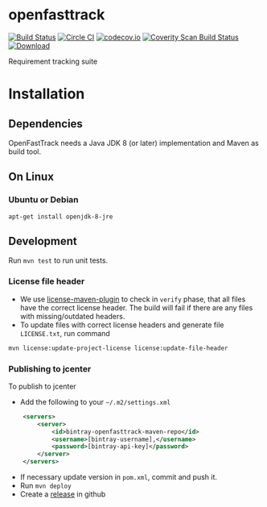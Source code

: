 # openfasttrack

[![Build Status](https://travis-ci.org/hamstercommunity/openfasttrack.svg)](https://travis-ci.org/hamstercommunity/openfasttrack)
[![Circle CI](https://circleci.com/gh/hamstercommunity/openfasttrack.svg?style=svg)](https://circleci.com/gh/hamstercommunity/openfasttrack)
[![codecov.io](https://codecov.io/github/hamstercommunity/openfasttrack/coverage.svg?branch=master)](https://codecov.io/github/hamstercommunity/openfasttrack?branch=master)
[![Coverity Scan Build Status](https://scan.coverity.com/projects/7509/badge.svg)](https://scan.coverity.com/projects/hamstercommunity-openfasttrack)
[![Download](https://api.bintray.com/packages/kaklakariada/maven/openfasttrack/images/download.svg)](https://bintray.com/kaklakariada/maven/openfasttrack/_latestVersion)

Requirement tracking suite

# Installation

## Dependencies

OpenFastTrack needs a Java JDK 8 (or later) implementation and Maven as build tool.

## On Linux

### Ubuntu or Debian

    apt-get install openjdk-8-jre

## Development

Run `mvn test` to run unit tests.

### License file header

* We use [license-maven-plugin](http://www.mojohaus.org/license-maven-plugin) to check in `verify` phase, that all files have the correct license header. The build will fail if there are any files with missing/outdated headers.
* To update files with correct license headers and generate file `LICENSE.txt`, run command
```bash
mvn license:update-project-license license:update-file-header
```


### Publishing to jcenter

To publish to jcenter

* Add the following to your `~/.m2/settings.xml`
```xml
	<servers>
		<server>
			<id>bintray-openfasttrack-maven-repo</id>
			<username>[bintray-username]‚</username>
			<password>[bintray-api-key]</password>
		</server>
	</servers>
```
* If necessary update version in `pom.xml`, commit and push it.
* Run `mvn deploy`
* Create a [release](https://github.com/hamstercommunity/openfasttrack/releases) in github
